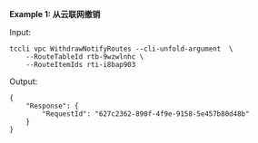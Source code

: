 **Example 1: 从云联网撤销**



Input: 

```
tccli vpc WithdrawNotifyRoutes --cli-unfold-argument  \
    --RouteTableId rtb-9wzwlnhc \
    --RouteItemIds rti-i8bap903
```

Output: 
```
{
    "Response": {
        "RequestId": "627c2362-890f-4f9e-9158-5e457b80d48b"
    }
}
```

